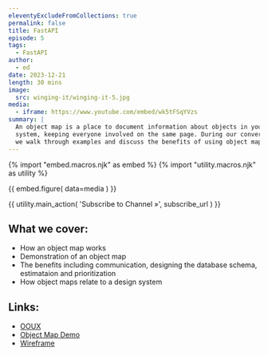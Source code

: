 ```yaml
---
eleventyExcludeFromCollections: true
permalink: false
title: FastAPI
episode: 5
tags:
  - FastAPI
author:
  - ed
date: 2023-12-21
length: 30 mins
image:
  src: winging-it/winging-it-5.jpg
media:
  - iframe: https://www.youtube.com/embed/wk5tFSqYVzs
summary: |
  An object map is a place to document information about objects in your digital
  system, keeping everyone involved on the same page. During our conversation,
  we walk through examples and discuss the benefits of using object maps.
---
```


{% import "embed.macros.njk" as embed %}
{% import "utility.macros.njk" as utility %}

{{ embed.figure(
  data=media
) }}

{{ utility.main_action(
  'Subscribe to Channel »',
  subscribe_url
) }}

## What we cover:

- How an object map works
- Demonstration of an object map
- The benefits including communication, designing the database schema,
  estimataion and prioritization
- How object maps relate to a design system

## Links:

- [OOUX](https://www.ooux.com/)
- [Object Map Demo](https://xd.adobe.com/view/0941ed26-762a-48b7-88e2-0e89f5b1307f-5c12/)
- [Wireframe](https://xd.adobe.com/view/930b3686-1ec4-4043-a6e1-6b6caedb9cd3-c658/)
